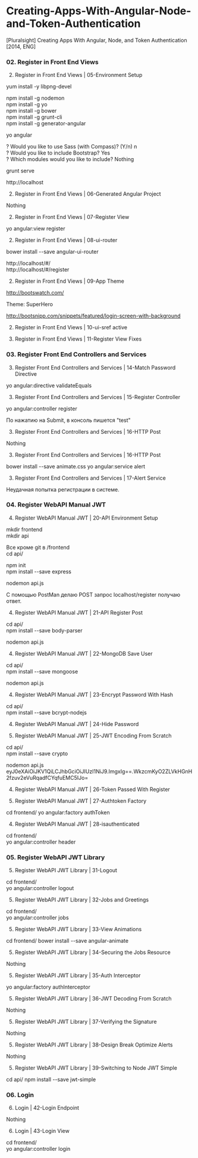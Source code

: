 # Creating-Apps-With-Angular-Node-and-Token-Authentication
[Pluralsight] Creating Apps With Angular, Node, and Token Authentication [2014, ENG]




### 02. Register in Front End Views  

02. Register in Front End Views | 05-Environment Setup  

yum install -y libpng-devel  


npm install -g nodemon  
npm install -g yo  
npm install -g bower  
npm install -g grunt-cli  
npm install -g generator-angular

yo angular  

? Would you like to use Sass (with Compass)? (Y/n) n  
? Would you like to include Bootstrap? Yes  
? Which modules would you like to include?  Nothing


grunt serve

http://localhost



02. Register in Front End Views | 06-Generated Angular Project  

Nothing  

02. Register in Front End Views |  07-Register View

yo angular:view register  


02. Register in Front End Views |  08-ui-router

bower install --save angular-ui-router

http://localhost/#/  
http://localhost/#/register


02. Register in Front End Views |  09-App Theme

http://bootswatch.com/

Theme: SuperHero


http://bootsnipp.com/snippets/featured/login-screen-with-background



02. Register in Front End Views |  10-ui-sref active


02. Register in Front End Views |  11-Register View Fixes



### 03. Register Front End Controllers and Services

03. Register Front End Controllers and Services | 14-Match Password Directive  

yo angular:directive validateEquals  


03. Register Front End Controllers and Services | 15-Register Controller  

yo angular:controller register  

По нажатию на Submit, в консоль пишется "test"  


03. Register Front End Controllers and Services | 16-HTTP Post

Nothing


03. Register Front End Controllers and Services | 16-HTTP Post

bower install --save animate.css
yo angular:service alert


03. Register Front End Controllers and Services | 17-Alert Service

Неудачная попытка регистрации в системе.



### 04. Register WebAPI Manual JWT

04. Register WebAPI Manual JWT | 20-API Environment Setup  

mkdir frontend  
mkdir api  

Все кроме git в /frontend  
cd api/  

npm init  
npm install --save express

nodemon api.js

С помощью PostMan делаю POST запрос localhost/register
получаю ответ.


04. Register WebAPI Manual JWT | 21-API Register Post  

cd api/  
npm install --save body-parser  

nodemon api.js


04. Register WebAPI Manual JWT | 22-MongoDB Save User


cd api/  
npm install --save mongoose  

nodemon api.js


04. Register WebAPI Manual JWT | 23-Encrypt Password With Hash

cd api/  
npm install --save bcrypt-nodejs  


04. Register WebAPI Manual JWT | 24-Hide Password  


04. Register WebAPI Manual JWT | 25-JWT Encoding From Scratch  

cd api/  
npm install --save crypto  

nodemon api.js
eyJ0eXAiOiJKV1QiLCJhbGciOiJIUzI1NiJ9.ImgxIg==.WkzcmKyO2ZLVkHGnH2fzuv2eVuRqadfCYqfuEMC5IJo=


04. Register WebAPI Manual JWT | 26-Token Passed With Register  


04. Register WebAPI Manual JWT | 27-Authtoken Factory  

cd frontend/
yo angular:factory authToken

04. Register WebAPI Manual JWT | 28-isauthenticated

cd frontend/  
yo angular:controller header



### 05. Register WebAPI JWT Library

05. Register WebAPI JWT Library | 31-Logout

cd frontend/  
yo angular:controller logout  


05. Register WebAPI JWT Library | 32-Jobs and Greetings


cd frontend/  
yo angular:controller jobs


05. Register WebAPI JWT Library | 33-View Animations  

cd frontend/
bower install --save angular-animate


05. Register WebAPI JWT Library | 34-Securing the Jobs Resource

Nothing

05. Register WebAPI JWT Library | 35-Auth Interceptor

yo angular:factory authInterceptor


05. Register WebAPI JWT Library | 36-JWT Decoding From Scratch

Nothing

05. Register WebAPI JWT Library | 37-Verifying the Signature

Nothing

05. Register WebAPI JWT Library | 38-Design Break Optimize Alerts

Nothing


05. Register WebAPI JWT Library | 39-Switching to Node JWT Simple

cd api/
npm install --save jwt-simple  



### 06. Login


06. Login | 42-Login Endpoint

Nothing  

06. Login | 43-Login View


cd frontend/  
yo angular:controller login  
